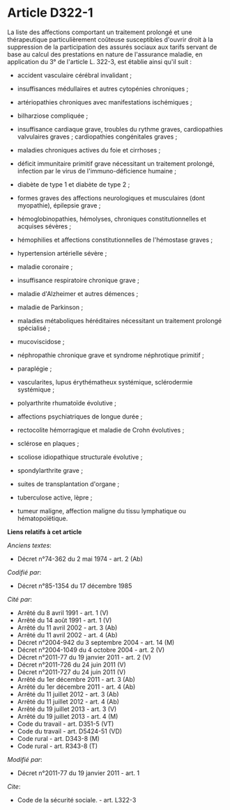 # Article D322-1

La liste des affections comportant un traitement prolongé et une thérapeutique particulièrement coûteuse susceptibles
d'ouvrir droit à la suppression de la participation des assurés sociaux aux tarifs servant de base au calcul des prestations
en nature de l'assurance maladie, en application du 3° de l'article L. 322-3, est établie ainsi qu'il suit :

- accident vasculaire cérébral invalidant ;

- insuffisances médullaires et autres cytopénies chroniques ;

- artériopathies chroniques avec manifestations ischémiques ;

- bilharziose compliquée ;

- insuffisance cardiaque grave, troubles du rythme graves, cardiopathies valvulaires graves ; cardiopathies congénitales
graves ;

- maladies chroniques actives du foie et cirrhoses ;

- déficit immunitaire primitif grave nécessitant un traitement prolongé, infection par le virus de l'immuno-déficience
humaine ;

- diabète de type 1 et diabète de type 2 ;

- formes graves des affections neurologiques et musculaires (dont myopathie), épilepsie grave ;

- hémoglobinopathies, hémolyses, chroniques constitutionnelles et acquises sévères ;

- hémophilies et affections constitutionnelles de l'hémostase graves ;

- hypertension artérielle sévère ;

- maladie coronaire ;

- insuffisance respiratoire chronique grave ;

- maladie d'Alzheimer et autres démences ;

- maladie de Parkinson ;

- maladies métaboliques héréditaires nécessitant un traitement prolongé spécialisé ;

- mucoviscidose ;

- néphropathie chronique grave et syndrome néphrotique primitif ;

- paraplégie ;

- vascularites, lupus érythématheux systémique, sclérodermie systémique ;

- polyarthrite rhumatoïde évolutive ;

- affections psychiatriques de longue durée ;

- rectocolite hémorragique et maladie de Crohn évolutives ;

- sclérose en plaques ;

- scoliose idiopathique structurale évolutive ;

- spondylarthrite grave ;

- suites de transplantation d'organe ;

- tuberculose active, lèpre ;

- tumeur maligne, affection maligne du tissu lymphatique ou hématopoïétique.

**Liens relatifs à cet article**

_Anciens textes_:

  - Décret n°74-362 du 2 mai 1974 - art. 2 (Ab)

_Codifié par_:

  - Décret n°85-1354 du 17 décembre 1985

_Cité par_:

  - Arrêté du 8 avril 1991 - art. 1 (V)
  - Arrêté du 14 août 1991 - art. 1 (V)
  - Arrêté du 11 avril 2002 - art. 3 (Ab)
  - Arrêté du 11 avril 2002 - art. 4 (Ab)
  - Décret n°2004-942 du 3 septembre 2004 - art. 14 (M)
  - Décret n°2004-1049 du 4 octobre 2004 - art. 2 (V)
  - Décret n°2011-77 du 19 janvier 2011 - art. 2 (V)
  - Décret n°2011-726 du 24 juin 2011 (V)
  - Décret n°2011-727 du 24 juin 2011 (V)
  - Arrêté du 1er décembre 2011 - art. 3 (Ab)
  - Arrêté du 1er décembre 2011 - art. 4 (Ab)
  - Arrêté du 11 juillet 2012 - art. 3 (Ab)
  - Arrêté du 11 juillet 2012 - art. 4 (Ab)
  - Arrêté du 19 juillet 2013 - art. 3 (V)
  - Arrêté du 19 juillet 2013 - art. 4 (M)
  - Code du travail - art. D351-5 (VT)
  - Code du travail - art. D5424-51 (VD)
  - Code rural - art. D343-8 (M)
  - Code rural - art. R343-8 (T)

_Modifié par_:

  - Décret n°2011-77 du 19 janvier 2011 - art. 1

_Cite_:

  - Code de la sécurité sociale. - art. L322-3
